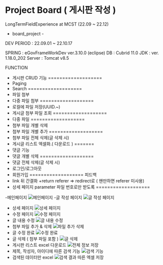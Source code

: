 
# Project Board ( 게시판 작성 )

LongTermFieldExperience at MCST (22.09 ~ 22.12)

- board_project -

DEV PERIOD : 22.09.01 ~ 22.10.17

SPRING : eGovFrameWorkDev ver.3.10.0 (eclipse)
DB : Cubrid 11.0
JDK : ver. 1.18.0_202
Server : Tomcat v8.5

FUNCTION
+ 게시판 CRUD 기능
===================
+ Paging
+ Search
===================
+ 파일 첨부
+ 다중 파일 첨부
===================
+ 로컬에 파일 저장(UUID.~)
+ 게시글 첨부 파일 조회
===================
+ 다중 파일 
===================
+ 첨부 파일 개별 삭제
+ 첨부 파일 개별 추가
===================
+ 첨부 파일 전체 삭제(글 삭제 시)
+ 게시글 리스트 엑셀화.( 다운로드 )
=======
+ 댓글 기능
+ 댓글 개별 삭제
===================
+ 댓글 전체 삭제(글 삭제 시)
+ 로그인/로그아웃
+ 회원가입
===================
피드백
+ link 뒤 간결화
+return referer => redirect로
( 왠만하면 referer 미사용)
+ 상세 페이지 parameter 파일 번호로만 받도록
===================

-메인페이지
![메인페이지](https://user-images.githubusercontent.com/33487961/194021946-cf0f2386-e8b3-43a8-85ad-15fd3d762de8.jpg)
-글 작성 페이지
![글 작성 페이지](https://user-images.githubusercontent.com/33487961/194021985-f7bac4f5-35af-41f2-a083-6301d54970fb.jpg)
- 상세 페이지
![상세 페이지](https://user-images.githubusercontent.com/33487961/194021996-6a90ec64-bebd-47ec-82c0-9b86222878bc.jpg)
- 수정 페이지
![수정 페이지](https://user-images.githubusercontent.com/33487961/194022014-1f9577bd-81e8-4326-a9bb-1801eba949d8.jpg)
- 글 내용 수정
![글 내용 수정](https://user-images.githubusercontent.com/33487961/194022028-e24b522e-2a65-4490-9850-c8277bddf2fc.jpg)
- 첨부 파일 추가 & 삭제
![파일 추가 삭제](https://user-images.githubusercontent.com/33487961/194022048-360fd325-c918-431f-9c36-91328462b232.jpg)
- 글 수정 완료
![수정 완료](https://user-images.githubusercontent.com/33487961/194022063-12947d22-ad25-4146-9686-93b5b22842e2.jpg)
- 글 삭제 ( 첨부 파일 포함 )
![글 삭제](https://user-images.githubusercontent.com/33487961/194022071-d137bc3b-efd9-44a0-92b8-604ceb1a2fde.jpg)
- 게시판 리스트 excel 다운로드
![전체 정보 저장](https://user-images.githubusercontent.com/33487961/194022141-1a3f0252-99d9-4fb1-80c3-df774a9a30ef.jpg)
- 제목, 작성자, 아이디에 따른 검색 기능
![검색 기능](https://user-images.githubusercontent.com/33487961/194022153-36f6bae4-aec5-483c-9d64-3a66c47f6a4b.jpg)
- 검색된 데이터만 excel 
![검색 결과 따른 엑셀 저장](https://user-images.githubusercontent.com/33487961/194022199-d660d28d-79b5-4dff-a0ae-895ccc8b7653.jpg)
